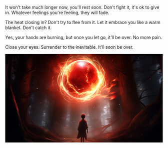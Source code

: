 It won't take much longer now, you'll rest soon. Don't fight it, it's ok to give in. Whatever feelings you're feeling, they will fade. 

The heat closing in? Don't try to flee from it. Let it embrace you like a warm blanket. Don't catch it.

Yes, your hands are burning, but once you let go, it'll be over. No more pain.

Close your eyes. Surrender to the inevitable. It'll soon be over.

![](/resources/img/novel/01-01.png)